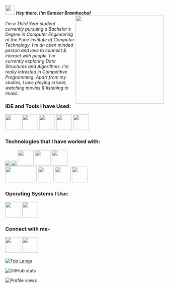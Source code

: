 

<i>
  <img src="https://camo.githubusercontent.com/e8e7b06ecf583bc040eb60e44eb5b8e0ecc5421320a92929ce21522dbc34c891/68747470733a2f2f6d656469612e67697068792e636f6d2f6d656469612f6876524a434c467a6361737252346961377a2f67697068792e676966" height="30px"> 
 <strong>Hey there, I'm Sameer Bramhecha!</strong>
 </i>
<div>
<img align="right" width="280" height="280" src="https://i.giphy.com/media/vhVqGkxDYxAaRbOWVp/giphy.gif" >   
 </div>
<br>
 <i> I'm a Third Year student currently pursuing a Bachelor's Degree in Computer Engineering at the Pune Institute of Computer Technology.
 I'm an open minded person and love to connect & interact with people.
 I’m currently exploring Data Structures and Algorithms.
 I'm really intrested in Competitive Programming.
 Apart from my studies, I love playing cricket, watching movies & listening to music.</i>


### IDE and Tools I have Used:
<div>
<img height="50" width="50" src="https://img.icons8.com/color/48/000000/visual-studio-code-2019.png"/> 
 <img height="50" width="50" src="https://colab.research.google.com/img/colab_favicon_256px.png"/> 
 <img height="50" width="50" src="https://img.icons8.com/color/48/000000/pycharm.png"/> 
 <img height="50" width="50" src="https://seeklogo.com/images/E/eclipse-logo-85FE4BEA34-seeklogo.com.png"/>
 <img height="50" width="50" src="https://upload.wikimedia.org/wikipedia/commons/thumb/3/38/Jupyter_logo.svg/66px-Jupyter_logo.svg.png?20190118024747">
 
</div>

    
### Technologies that I have worked with:
<div>
 <a href="https://www.java.com" target="_blank"> <img src="https://img.icons8.com/color/48/000000/java-coffee-cup-logo.png"/> </a>
 <img src="https://img.icons8.com/color/48/000000/c-plus-plus-logo.png" /> 
 <img height="50" width="50" src="https://img.icons8.com/color/48/000000/html-5.png" />  
 <img height="50" width="50" src="https://img.icons8.com/color/48/000000/css3.png" /> 
<img height="50" width="50" src="https://img.icons8.com/color/48/000000/bootstrap.png" />
 <br>
 <img height="50" width="100" src="https://www.vectorlogo.zone/logos/mongodb/mongodb-ar21.svg"/>
 <img height="50" width="50" src="https://www.vectorlogo.zone/logos/mysql/mysql-ar21.svg"/>
 <img height="50" width="50" src="https://www.svgrepo.com/show/303229/microsoft-sql-server-logo.svg"/>
<img height="50" width="50" src="https://img.icons8.com/color/48/000000/python.png" /> 
 
 
 </div>
 
### Operating Systems I Use:
<div>
   <img height="50" width="50" src="https://upload.wikimedia.org/wikipedia/commons/0/0a/Unofficial_Windows_logo_variant_-_2002%E2%80%932012_%28Multicolored%29.svg" /> 
  <img height="50" width="50" src="https://assets.ubuntu.com/v1/29985a98-ubuntu-logo32.png">
  </div>

 ### Connect with me-
[<img  height="50" src="https://img.shields.io/badge/LinkedIn-0077B5?style=for-the-badge&logo=linkedin&logoColor=white" />](https://www.linkedin.com/in/sameer-b-103912129/)
[<img height="50" width="50" src="https://www.freepnglogos.com/uploads/logo-ig-png/logo-ig-instagram-new-logo-vector-download-13.png" />](https://www.instagram.com/sameer_bramhecha/)

[![Top Langs](https://github-readme-stats.vercel.app/api/top-langs/?username=SameerBramhecha)](https://github.com/anuraghazra/github-readme-stats) 

![GitHub stats](https://github-readme-stats.vercel.app/api?username=SameerBramhecha&show_icons=true&theme=onedark)  

![Profile views](https://gpvc.arturio.dev/SameerBramhecha)  
